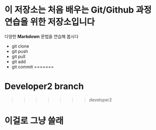# 이 저장소는 처음 배우는 Git/Github 과정 연습을 위한 저장소입니다
다양한 **Markdown** 문법을 연습해 봅시다
- git clone
- git push
- git pull
- git add
- git commit
=======
# Developer2 branch
>>>>>>> developer2
# 이걸로 그냥 쓸래
